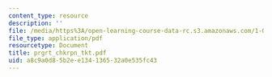 ```yaml
---
content_type: resource
description: ''
file: /media/https%3A/open-learning-course-data-rc.s3.amazonaws.com/1-054-mechanics-and-design-of-concrete-structures-spring-2004/a8c9a0d85b2ee134136532a0e535fc43_prgrt_chkrpn_tkt.pdf
file_type: application/pdf
resourcetype: Document
title: prgrt_chkrpn_tkt.pdf
uid: a8c9a0d8-5b2e-e134-1365-32a0e535fc43
---
```

